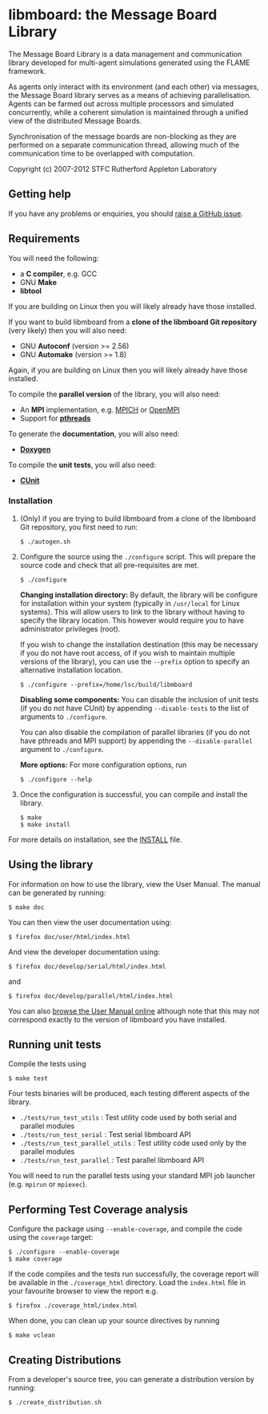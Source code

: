 # libmboard: the Message Board Library
        
The Message Board Library is a data management and communication library
developed  for  multi-agent  simulations  generated using the FLAME framework.

As agents only interact with its environment (and each other) via messages,
the Message Board library serves as a means of achieving parallelisation.
Agents can be farmed out across multiple processors and simulated concurrently,
while a coherent simulation is maintained through a unified view of the
distributed Message Boards.

Synchronisation of the message boards are non-blocking as they are performed on
a separate communication  thread, allowing much of the communication time to be
overlapped with computation.

Copyright (c) 2007-2012 STFC Rutherford Appleton Laboratory

## Getting help

If you have any problems or enquiries, you should 
[raise a GitHub issue](https://github.com/FLAME-HPC/libmboard/issues).
      
## Requirements

You will need the following:

  * a **C compiler**, e.g. GCC 
  * GNU **Make**
  * **libtool**

If you are building on Linux then you will likely already have those installed.

If you want to build libmboard from a **clone of the libmboard Git repository** (very likely)
then you will also need:

  * GNU **Autoconf** (version >= 2.56)
  * GNU **Automake** (version >= 1.8)

Again, if you are building on Linux then you will likely already have those installed.

To compile the **parallel version** of the library, you will also need:

  * An **MPI** implementation, e.g. [MPICH](http://www.mcs.anl.gov/research/projects/mpich2/) or [OpenMPI](https://www.open-mpi.org)
  * Support for [**pthreads**](http://en.wikipedia.org/wiki/POSIX_Threads)

To generate the **documentation**, you will also need:

  * [**Doxygen**](http://www.doxygen.org)

To compile the **unit tests**, you will also need:

  * [**CUnit**](http://cunit.sourceforge.net/)

### Installation

1. (Only) if you are trying to build libmboard from a clone of the libmboard Git repository,
   you first need to run:

       $ ./autogen.sh
  
2. Configure the source using the `./configure` script. 
   This will prepare the source code and check that all pre-requisites are met.
   
       $ ./configure
   
   **Changing installation directory:**
   By default, the library will be configure for installation within your
   system (typically in `/usr/local` for Linux systems). This will allow users
   to link to the library without having to specify the library location.  This
   however would require you to have administrator privileges (root).
   
   If you wish to change the installation destination (this may be necessary if
   you do not have root access, of if you wish to maintain multiple versions of
   the library), you can use the `--prefix` option to specify an alternative
   installation location. 
   
       $ ./configure --prefix=/home/lsc/build/libmboard
   
   **Disabling some components:**
   You can disable the inclusion of unit tests (if you do not have CUnit)
   by appending `--disable-tests` to the list of arguments to `./configure`.
   
   You can also disable the compilation of parallel libraries (if you do not
   have pthreads and MPI support) by appending the `--disable-parallel`
   argument to `./configure`.
   
   **More options:**
   For more configuration options, run 
   
       $ ./configure --help
   
2. Once the configuration is successful, you can compile and install the 
   library.
   
       $ make 
       $ make install
   
For more details on installation, see the [INSTALL](INSTALL) file.

## Using the library

For information on how to use the library, view the User Manual. 
The manual can be generated by running:

    $ make doc

You can then view the user documentation using:

    $ firefox doc/user/html/index.html

And view the developer documentation using:

    $ firefox doc/develop/serial/html/index.html

and 

    $ firefox doc/develop/parallel/html/index.html

You can also [browse the User Manual online](http://www.softeng.rl.ac.uk/st/projects/libmboard/) 
although note that this may not correspond exactly to the version of libmboard you have installed.

## Running unit tests

Compile the tests using 

    $ make test
    
Four tests binaries will be produced, each testing different aspects of the
library.

  * `./tests/run_test_utils`           : Test utility code used by both serial and parallel modules
  * `./tests/run_test_serial`          : Test serial libmboard API
  * `./tests/run_test_parallel_utils`  : Test utility code used only by the parallel modules
  * `./tests/run_test_parallel`        : Test parallel libmboard API 
 
You will need to run the parallel tests using your standard MPI job launcher (e.g. `mpirun` or `mpiexec`).
 
## Performing Test Coverage analysis
 
Configure the package using `--enable-coverage`, and compile the code using 
 the `coverage` target:
    
    $ ./configure --enable-coverage
    $ make coverage
    
If the code compiles and the tests run successfully, 
the coverage report will be available in the `./coverage_html` directory. 
Load the `index.html` file in your favourite browser to view the report e.g.
 
    $ firefox ./coverage_html/index.html

When done, you can clean up your source directives by running

    $ make vclean

## Creating Distributions

From a developer's source tree, you can generate a distribution version by
running:

    $ ./create_distribution.sh
